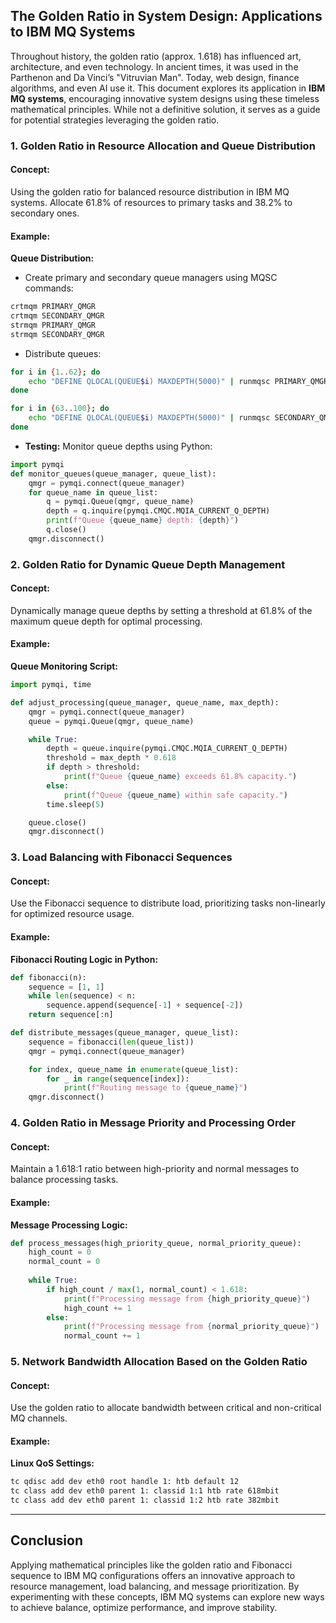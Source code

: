 ## The Golden Ratio in System Design: Applications to IBM MQ Systems

Throughout history, the golden ratio (approx. 1.618) has influenced art, architecture, and even technology. In ancient times, it was used in the Parthenon and Da Vinci’s "Vitruvian Man". Today, web design, finance algorithms, and even AI use it. This document explores its application in **IBM MQ systems**, encouraging innovative system designs using these timeless mathematical principles. While not a definitive solution, it serves as a guide for potential strategies leveraging the golden ratio.

### 1. Golden Ratio in Resource Allocation and Queue Distribution

#### Concept:
Using the golden ratio for balanced resource distribution in IBM MQ systems. Allocate 61.8% of resources to primary tasks and 38.2% to secondary ones.

#### Example:

**Queue Distribution:**

- Create primary and secondary queue managers using MQSC commands:
  
```bash
crtmqm PRIMARY_QMGR
crtmqm SECONDARY_QMGR
strmqm PRIMARY_QMGR
strmqm SECONDARY_QMGR
```

- Distribute queues:

```bash
for i in {1..62}; do
    echo "DEFINE QLOCAL(QUEUE$i) MAXDEPTH(5000)" | runmqsc PRIMARY_QMGR
done

for i in {63..100}; do
    echo "DEFINE QLOCAL(QUEUE$i) MAXDEPTH(5000)" | runmqsc SECONDARY_QMGR
done
```

- **Testing:** Monitor queue depths using Python:

```python
import pymqi
def monitor_queues(queue_manager, queue_list):
    qmgr = pymqi.connect(queue_manager)
    for queue_name in queue_list:
        q = pymqi.Queue(qmgr, queue_name)
        depth = q.inquire(pymqi.CMQC.MQIA_CURRENT_Q_DEPTH)
        print(f"Queue {queue_name} depth: {depth}")
        q.close()
    qmgr.disconnect()
```

### 2. Golden Ratio for Dynamic Queue Depth Management

#### Concept:
Dynamically manage queue depths by setting a threshold at 61.8% of the maximum queue depth for optimal processing.

#### Example:

**Queue Monitoring Script:**

```python
import pymqi, time

def adjust_processing(queue_manager, queue_name, max_depth):
    qmgr = pymqi.connect(queue_manager)
    queue = pymqi.Queue(qmgr, queue_name)

    while True:
        depth = queue.inquire(pymqi.CMQC.MQIA_CURRENT_Q_DEPTH)
        threshold = max_depth * 0.618
        if depth > threshold:
            print(f"Queue {queue_name} exceeds 61.8% capacity.")
        else:
            print(f"Queue {queue_name} within safe capacity.")
        time.sleep(5)

    queue.close()
    qmgr.disconnect()
```

### 3. Load Balancing with Fibonacci Sequences

#### Concept:
Use the Fibonacci sequence to distribute load, prioritizing tasks non-linearly for optimized resource usage.

#### Example:

**Fibonacci Routing Logic in Python:**

```python
def fibonacci(n):
    sequence = [1, 1]
    while len(sequence) < n:
        sequence.append(sequence[-1] + sequence[-2])
    return sequence[:n]

def distribute_messages(queue_manager, queue_list):
    sequence = fibonacci(len(queue_list))
    qmgr = pymqi.connect(queue_manager)

    for index, queue_name in enumerate(queue_list):
        for _ in range(sequence[index]):
            print(f"Routing message to {queue_name}")
    qmgr.disconnect()
```

### 4. Golden Ratio in Message Priority and Processing Order

#### Concept:
Maintain a 1.618:1 ratio between high-priority and normal messages to balance processing tasks.

#### Example:

**Message Processing Logic:**

```python
def process_messages(high_priority_queue, normal_priority_queue):
    high_count = 0
    normal_count = 0
    
    while True:
        if high_count / max(1, normal_count) < 1.618:
            print(f"Processing message from {high_priority_queue}")
            high_count += 1
        else:
            print(f"Processing message from {normal_priority_queue}")
            normal_count += 1
```

### 5. Network Bandwidth Allocation Based on the Golden Ratio

#### Concept:
Use the golden ratio to allocate bandwidth between critical and non-critical MQ channels.

#### Example:

**Linux QoS Settings:**

```bash
tc qdisc add dev eth0 root handle 1: htb default 12
tc class add dev eth0 parent 1: classid 1:1 htb rate 618mbit
tc class add dev eth0 parent 1: classid 1:2 htb rate 382mbit
```

---

## Conclusion

Applying mathematical principles like the golden ratio and Fibonacci sequence to IBM MQ configurations offers an innovative approach to resource management, load balancing, and message prioritization. By experimenting with these concepts, IBM MQ systems can explore new ways to achieve balance, optimize performance, and improve stability.
``` 
